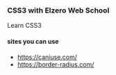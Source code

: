 ### CSS3 with Elzero Web School

Learn CSS3


#### sites you can use
- https://caniuse.com/
- https://border-radius.com/